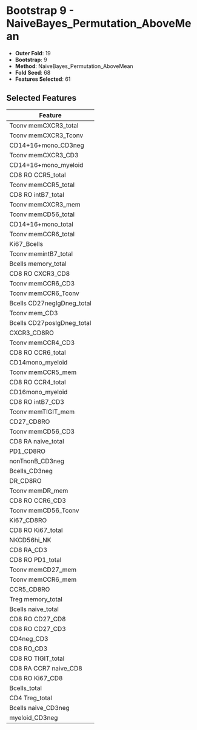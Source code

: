 # Bootstrap 9 - NaiveBayes_Permutation_AboveMean

- **Outer Fold**: 19
- **Bootstrap**: 9
- **Method**: NaiveBayes_Permutation_AboveMean
- **Fold Seed**: 68
- **Features Selected**: 61

## Selected Features

| Feature |
|---------|
| Tconv memCXCR3_total |
| Tconv memCXCR3_Tconv |
| CD14+16+mono_CD3neg |
| Tconv memCXCR3_CD3 |
| CD14+16+mono_myeloid |
| CD8 RO CCR5_total |
| Tconv memCCR5_total |
| CD8 RO intB7_total |
| Tconv memCXCR3_mem |
| Tconv memCD56_total |
| CD14+16+mono_total |
| Tconv memCCR6_total |
| Ki67_Bcells |
| Tconv memintB7_total |
| Bcells memory_total |
| CD8 RO CXCR3_CD8 |
| Tconv memCCR6_CD3 |
| Tconv memCCR6_Tconv |
| Bcells CD27negIgDneg_total |
| Tconv mem_CD3 |
| Bcells CD27posIgDneg_total |
| CXCR3_CD8RO |
| Tconv memCCR4_CD3 |
| CD8 RO CCR6_total |
| CD14mono_myeloid |
| Tconv memCCR5_mem |
| CD8 RO CCR4_total |
| CD16mono_myeloid |
| CD8 RO intB7_CD3 |
| Tconv memTIGIT_mem |
| CD27_CD8RO |
| Tconv memCD56_CD3 |
| CD8 RA naive_total |
| PD1_CD8RO |
| nonTnonB_CD3neg |
| Bcells_CD3neg |
| DR_CD8RO |
| Tconv memDR_mem |
| CD8 RO CCR6_CD3 |
| Tconv memCD56_Tconv |
| Ki67_CD8RO |
| CD8 RO Ki67_total |
| NKCD56hi_NK |
| CD8 RA_CD3 |
| CD8 RO PD1_total |
| Tconv memCD27_mem |
| Tconv memCCR6_mem |
| CCR5_CD8RO |
| Treg memory_total |
| Bcells naive_total |
| CD8 RO CD27_CD8 |
| CD8 RO CD27_CD3 |
| CD4neg_CD3 |
| CD8 RO_CD3 |
| CD8 RO TIGIT_total |
| CD8 RA CCR7 naive_CD8 |
| CD8 RO Ki67_CD8 |
| Bcells_total |
| CD4 Treg_total |
| Bcells naive_CD3neg |
| myeloid_CD3neg |
